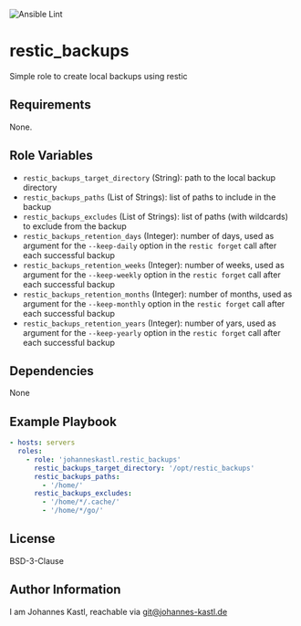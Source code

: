 ![Ansible Lint](https://github.com/johanneskastl/ansible-role-restic_backups/workflows/Ansible%20Lint/badge.svg)

# restic_backups

Simple role to create local backups using restic

## Requirements

None.

## Role Variables

- `restic_backups_target_directory` (String): path to the local backup directory
- `restic_backups_paths` (List of Strings): list of paths to include in the
  backup
- `restic_backups_excludes` (List of Strings): list of paths (with wildcards) to
  exclude from the backup
- `restic_backups_retention_days` (Integer): number of days, used as argument
  for the `--keep-daily` option in the `restic forget` call after each
  successful backup
- `restic_backups_retention_weeks` (Integer): number of weeks, used as argument
  for the `--keep-weekly` option in the `restic forget` call after each
  successful backup
- `restic_backups_retention_months` (Integer): number of months, used as argument
  for the `--keep-monthly` option in the `restic forget` call after each
  successful backup
- `restic_backups_retention_years` (Integer): number of yars, used as argument
  for the `--keep-yearly` option in the `restic forget` call after each
  successful backup

## Dependencies

None

## Example Playbook

```yaml
- hosts: servers
  roles:
    - role: 'johanneskastl.restic_backups'
      restic_backups_target_directory: '/opt/restic_backups'
      restic_backups_paths:
        - '/home/'
      restic_backups_excludes:
        - '/home/*/.cache/'
        - '/home/*/go/'
```

## License

BSD-3-Clause

## Author Information

I am Johannes Kastl, reachable via git@johannes-kastl.de
